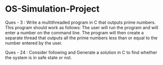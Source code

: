 # OS-Simulation-Project

Ques - 3 :  Write a multithreaded program in C that outputs prime numbers. This program should work as follows: 
            The user will run the program and will enter a number on the command line. 
            The program will then create a separate thread that outputs all the prime numbers less than or equal to the number 
            entered by the user.
            
            
            
Ques - 24 : Consider following and Generate a solution in C to find whether the system is in safe state or not.


            
